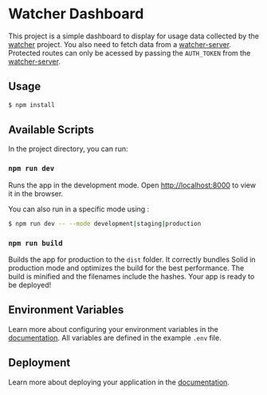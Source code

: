 # Watcher Dashboard

This project is a simple dashboard to display for usage data collected by the [watcher](https://github.com/pedrorv/watcher) project. You also need to fetch data from a [watcher-server](https://github.com/pedrorv/watcher-server). Protected routes can only be acessed by passing the `AUTH_TOKEN` from the [watcher-server](https://github.com/pedrorv/watcher-server).

## Usage

```bash
$ npm install
```

## Available Scripts

In the project directory, you can run:

### `npm run dev`

Runs the app in the development mode. Open [http://localhost:8000](http://localhost:8000) to view it in the browser.

You can also run in a specific mode using :

```bash
$ npm run dev -- --mode development|staging|production
```

### `npm run build`

Builds the app for production to the `dist` folder. It correctly bundles Solid in production mode and optimizes the build for the best performance. The build is minified and the filenames include the hashes. Your app is ready to be deployed!

## Environment Variables

Learn more about configuring your environment variables in the [documentation](https://v2.vitejs.dev/guide/env-and-mode.html). All variables are defined in the example `.env` file.

## Deployment

Learn more about deploying your application in the [documentation](https://vitejs.dev/guide/static-deploy.html).
